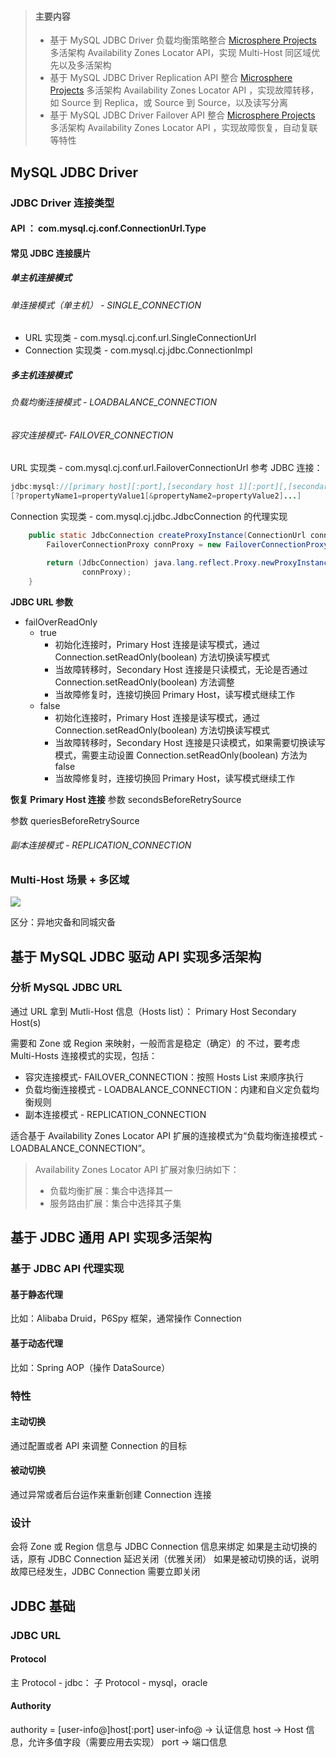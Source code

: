 > #### 主要内容
> - 基于 MySQL JDBC Driver 负载均衡策略整合 [Microsphere Projects](https://github.com/microsphere-projects) 多活架构 Availability Zones Locator API，实现 Multi-Host 同区域优先以及多活架构
> - 基于 MySQL JDBC Driver Replication API 整合 [Microsphere Projects](https://github.com/microsphere-projects) 多活架构 Availability Zones Locator API ，实现故障转移，如 Source 到 Replica，或 Source 到 Source，以及读写分离
> - 基于 MySQL JDBC Driver Failover API 整合 [Microsphere Projects](https://github.com/microsphere-projects) 多活架构 Availability Zones Locator API ，实现故障恢复，自动复联等特性

## MySQL JDBC  Driver
### JDBC Driver 连接类型
#### API ： com.mysql.cj.conf.ConnectionUrl.Type
#### 常见 JDBC 连接膜片
##### 单主机连接模式
###### 单连接模式（单主机） - SINGLE_CONNECTION 

   - URL 实现类 - com.mysql.cj.conf.url.SingleConnectionUrl
   - Connection 实现类 - com.mysql.cj.jdbc.ConnectionImpl
##### 多主机连接模式

###### 负载均衡连接模式 - LOADBALANCE_CONNECTION
###### 容灾连接模式- FAILOVER_CONNECTION
URL 实现类 - com.mysql.cj.conf.url.FailoverConnectionUrl
参考 JDBC 连接：
```java
jdbc:mysql://[primary host][:port],[secondary host 1][:port][,[secondary host 2][:port]]...[/[database]]»
[?propertyName1=propertyValue1[&propertyName2=propertyValue2]...]
```
Connection 实现类 - com.mysql.cj.jdbc.JdbcConnection 的代理实现
```java
    public static JdbcConnection createProxyInstance(ConnectionUrl connectionUrl) throws SQLException {
        FailoverConnectionProxy connProxy = new FailoverConnectionProxy(connectionUrl);

        return (JdbcConnection) java.lang.reflect.Proxy.newProxyInstance(JdbcConnection.class.getClassLoader(), new Class<?>[] { JdbcConnection.class },
                connProxy);
    }
```
**JDBC URL 参数**

- failOverReadOnly
   - true
      - 初始化连接时，Primary Host 连接是读写模式，通过 Connection.setReadOnly(boolean) 方法切换读写模式
      - 当故障转移时，Secondary Host 连接是只读模式，无论是否通过  Connection.setReadOnly(boolean) 方法调整
      - 当故障修复时，连接切换回 Primary Host，读写模式继续工作
   - false
      - 初始化连接时，Primary Host 连接是读写模式，通过 Connection.setReadOnly(boolean) 方法切换读写模式
      - 当故障转移时，Secondary Host 连接是只读模式，如果需要切换读写模式，需要主动设置  Connection.setReadOnly(boolean) 方法为 false
      - 当故障修复时，连接切换回 Primary Host，读写模式继续工作

**恢复 Primary Host 连接**
参数 secondsBeforeRetrySource 

参数 queriesBeforeRetrySource
###### 副本连接模式 - REPLICATION_CONNECTION

### Multi-Host 场景 + 多区域
![](https://cdn.nlark.com/yuque/0/2024/jpeg/222258/1709303762820-a73a7228-c568-4a4b-a375-38ad2c4a6a89.jpeg)

区分：异地灾备和同城灾备

## 基于 MySQL JDBC 驱动 API 实现多活架构
### 分析 MySQL JDBC URL
通过 URL 拿到 Mutli-Host 信息（Hosts list）：
Primary Host
Secondary Host(s)

需要和 Zone 或 Region 来映射，一般而言是稳定（确定）的
不过，要考虑 Multi-Hosts 连接模式的实现，包括：

- 容灾连接模式- FAILOVER_CONNECTION：按照 Hosts List 来顺序执行
- 负载均衡连接模式 - LOADBALANCE_CONNECTION：内建和自义定负载均衡规则
- 副本连接模式 - REPLICATION_CONNECTION

适合基于 Availability Zones Locator API 扩展的连接模式为“负载均衡连接模式 - LOADBALANCE_CONNECTION”。
> Availability Zones Locator API 扩展对象归纳如下：
> - 负载均衡扩展：集合中选择其一
> - 服务路由扩展：集合中选择其子集

## 基于 JDBC 通用 API 实现多活架构
### 基于 JDBC API 代理实现
#### 基于静态代理
比如：Alibaba Druid，P6Spy 框架，通常操作 Connection
#### 基于动态代理
比如：Spring AOP（操作 DataSource）

### 特性
#### 主动切换
通过配置或者 API 来调整 Connection 的目标
#### 被动切换
通过异常或者后台运作来重新创建 Connection 连接

### 设计
会将 Zone 或 Region 信息与 JDBC Connection 信息来绑定
如果是主动切换的话，原有 JDBC Connection 延迟关闭（优雅关闭）
如果是被动切换的话，说明故障已经发生，JDBC Connection 需要立即关闭

## JDBC 基础

### JDBC URL
#### Protocol
主 Protocol - jdbc：
子 Protocol - mysql，oracle
#### Authority
authority = [user-info@]host[:port]
user-info@ -> 认证信息
host -> Host 信息，允许多值字段（需要应用去实现）
port -> 端口信息
